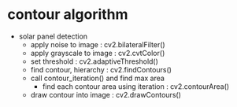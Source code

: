 # contour algorithm
- solar panel detection 
    - apply noise to image : cv2.bilateralFilter()
    - apply grayscale to image : cv2.cvtColor()
    - set threshold : cv2.adaptiveThreshold()
    - find contour, hierarchy : cv2.findContours()
    - call contour_iteration() and find max area
        - find each contour area using iteration : cv2.contourArea()
    - draw contour into image : cv2.drawContours()